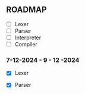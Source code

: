 

## ROADMAP 

- [ ] Lexer
- [ ] Parser
- [ ] Interpreter
- [ ] Compiler

### 7-12-2024 - 9 - 12 -2024
- [X] Lexer
- [X] Parser

